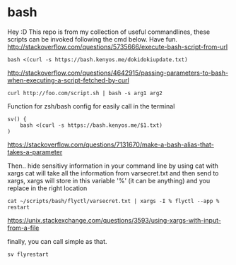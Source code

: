 # bash

Hey :D
This repo is from my collection of useful commandlines, these scripts can be invoked following the cmd below. Have fun.
http://stackoverflow.com/questions/5735666/execute-bash-script-from-url
```
bash <(curl -s https://bash.kenyos.me/dokidokiupdate.txt)
```

http://stackoverflow.com/questions/4642915/passing-parameters-to-bash-when-executing-a-script-fetched-by-curl
```
curl http://foo.com/script.sh | bash -s arg1 arg2
```

Function for zsh/bash config for easily call in the terminal
```
sv() {
    bash <(curl -s https://bash.kenyos.me/$1.txt)
)
```
https://stackoverflow.com/questions/7131670/make-a-bash-alias-that-takes-a-parameter

Then.. hide sensitivy information in your command line by using cat with xargs
cat will take all the information from varsecret.txt and then send to xargs, xargs will store in this variable '%' (it can be anything) and you replace in the right location
```
cat ~/scripts/bash/flyctl/varsecret.txt | xargs -I % flyctl --app % restart

```

https://unix.stackexchange.com/questions/3593/using-xargs-with-input-from-a-file

finally, you can call simple as that.
```
sv flyrestart

```
